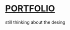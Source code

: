 # <a href="https://fanciful-pasca-ab1918.netlify.app/">PORTFOLIO</a> 
still thinking about the desing 
